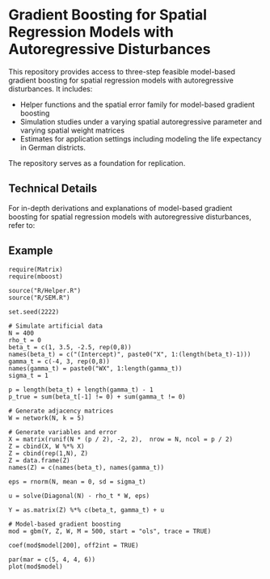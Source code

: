 # Gradient Boosting for Spatial Regression Models with Autoregressive Disturbances

This repository provides access to three-step feasible model-based gradient boosting for spatial regression models with autoregressive disturbances.
It includes:  

- Helper functions and the spatial error family for model-based gradient boosting   
- Simulation studies under a varying spatial autoregressive parameter and varying spatial weight matrices
- Estimates for application settings including modeling the life expectancy in German districts.

The repository serves as a foundation for replication.  

## Technical Details  

For in-depth derivations and explanations of model-based gradient boosting for spatial regression models with autoregressive disturbances, refer to:  

## Example 
```
require(Matrix)
require(mboost)

source("R/Helper.R")
source("R/SEM.R")

set.seed(2222)

# Simulate artificial data
N = 400
rho_t = 0
beta_t = c(1, 3.5, -2.5, rep(0,8))
names(beta_t) = c("(Intercept)", paste0("X", 1:(length(beta_t)-1)))
gamma_t = c(-4, 3, rep(0,8))
names(gamma_t) = paste0("WX", 1:length(gamma_t))
sigma_t = 1

p = length(beta_t) + length(gamma_t) - 1
p_true = sum(beta_t[-1] != 0) + sum(gamma_t != 0)

# Generate adjacency matrices
W = network(N, k = 5)

# Generate variables and error
X = matrix(runif(N * (p / 2), -2, 2),  nrow = N, ncol = p / 2)
Z = cbind(X, W %*% X)
Z = cbind(rep(1,N), Z)
Z = data.frame(Z)
names(Z) = c(names(beta_t), names(gamma_t))

eps = rnorm(N, mean = 0, sd = sigma_t)

u = solve(Diagonal(N) - rho_t * W, eps)

Y = as.matrix(Z) %*% c(beta_t, gamma_t) + u

# Model-based gradient boosting
mod = gbm(Y, Z, W, M = 500, start = "ols", trace = TRUE)

coef(mod$model[200], off2int = TRUE)

par(mar = c(5, 4, 4, 6))  
plot(mod$model)
```








